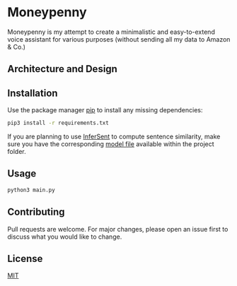 # Moneypenny

Moneypenny is my attempt to create a minimalistic and easy-to-extend voice assistant for various purposes (without sending all my data to Amazon & Co.)


## Architecture and Design


## Installation

Use the package manager [pip](https://pip.pypa.io/en/stable/) to install any missing dependencies:
```bash
pip3 install -r requirements.txt
```

If you are planning to use [InferSent](https://github.com/facebookresearch/InferSent) to compute sentence similarity, make sure you have the corresponding [model file](https://github.com/facebookresearch/InferSent/blob/master/models.py) available within the project folder.

## Usage

```bash
python3 main.py
```

## Contributing
Pull requests are welcome. For major changes, please open an issue first to discuss what you would like to change.

## License
[MIT](https://choosealicense.com/licenses/mit/)